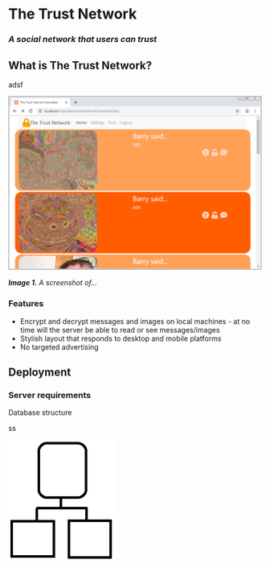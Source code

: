 # The Trust Network #

### *A social network that users can trust* ###

## What is The Trust Network?

adsf

![image1 description](resources/readme_files/img1.png)

***Image 1.** A screenshot of...*

### Features

- Encrypt and decrypt messages and images on local machines - at no time will the server be able to read or see messages/images
- Stylish layout that responds to desktop and mobile platforms
- No targeted advertising

## Deployment

### Server requirements

Database structure

ss

![Database structure](resources/readme_files/dbstructure.png)





